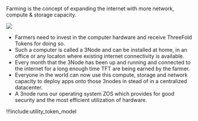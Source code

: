 
Farming is the concept of expanding the internet with more network, compute & storage capacity.

![](img/circular_tft_.png)

- Farmers need to invest in the computer hardware and receive ThreeFold Tokens for doing so.
- Such a computer is called a 3Node and can be installed at home, in an office or any locaton  where existing internet connectivity is available.
- Every month that the 3Node has been up and running and connected to the internet for a long enough time TFT are being earned by the farmer.
- Everyone in the world can now use this compute, storage and network capacity to deploy apps onto those 3nodes in stead of in a centralized datacenter.
- A 3node runs our operating system ZOS which provides for good security and the most efficient utilization of hardware.

!!!include:utility_token_model